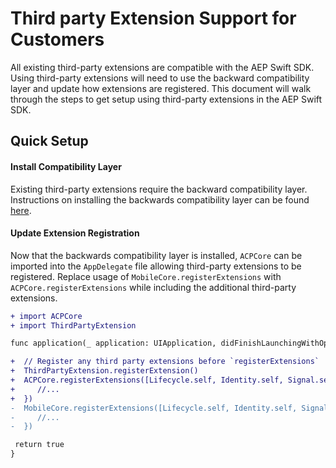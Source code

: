 # Third party Extension Support for Customers

All existing third-party extensions are compatible with the AEP Swift SDK. Using third-party extensions will need to use the backward compatibility layer and update how extensions are registered. This document will walk through the steps to get setup using third-party extensions in the AEP Swift SDK.

## Quick Setup

#### Install Compatibility Layer

Existing third-party extensions require the backward compatibility layer. Instructions on installing the backwards compatibility layer can be found [here](./Migration/ACP-Migration.md).

#### Update Extension Registration

Now that the backwards compatibility layer is installed, `ACPCore` can be imported into the `AppDelegate` file allowing third-party extensions to be registered. Replace usage of `MobileCore.registerExtensions` with `ACPCore.registerExtensions` while including the additional third-party extensions.

```diff
+ import ACPCore
+ import ThirdPartyExtension

func application(_ application: UIApplication, didFinishLaunchingWithOptions launchOptions: [UIApplication.LaunchOptionsKey: Any]?) -> Bool {

+  // Register any third party extensions before `registerExtensions`
+  ThirdPartyExtension.registerExtension()
+  ACPCore.registerExtensions([Lifecycle.self, Identity.self, Signal.self, ...], {
+     //...
+  })
-  MobileCore.registerExtensions([Lifecycle.self, Identity.self, Signal.self, ...], {
-     //...
-  })

 return true
} 
```
